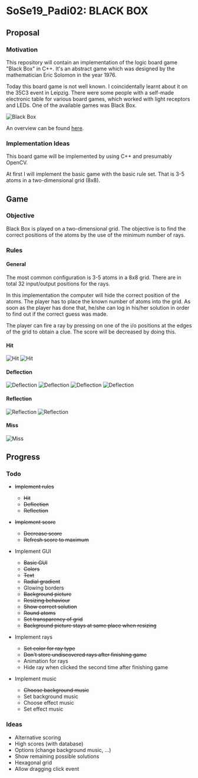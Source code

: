 # SoSe19_Padi02: BLACK BOX

## Proposal

### Motivation
This repository will contain an implementation of the logic board game "Black Box" in C++.
It's an abstract game which was designed by the mathematician Eric Solomon in the year 1976.

Today this board game is not well known.
I coincidentally learnt about it on the 35C3 event in Leipzig.
There were some people with a self-made electronic table for various board games, which worked with light receptors and LEDs.
One of the available games was Black Box.

![Black Box](resources/img/blackbox.jpg "Black Box")

An overview can be found [here](https://en.wikipedia.org/wiki/Black_Box_\(game\)).

### Implementation Ideas
This board game will be implemented by using C++ and presumably OpenCV.

At first I will implement the basic game with the basic rule set.
That is 3-5 atoms in a two-dimensional grid (8x8).


## Game

### Objective
Black Box is played on a two-dimensional grid.
The objective is to find the correct positions of the atoms by the use of the minimum number of rays.

### Rules

#### General
The most common configuration is 3-5 atoms in a 8x8 grid.
There are in total 32 input/output positions for the rays.

In this implementation the computer will hide the correct position of the atoms.
The player has to place the known number of atoms into the grid.
As soon as the player has done that, he/she can log in his/her solution in order to find out if the correct guess was made.

The player can fire a ray by pressing on one of the i/o positions at the edges of the grid to obtain a clue.
The score will be decreased by doing this.

#### Hit
![Hit](resources/img/hit-01.png "Hit")
![Hit](resources/img/hit-02.png "Hit")

#### Deflection
![Deflection](resources/img/deflection-01.png "Deflection")
![Deflection](resources/img/deflection-02.png "Deflection")
![Deflection](resources/img/deflection-03.png "Deflection")
![Deflection](resources/img/deflection-04.png "Deflection")

#### Reflection
![Reflection](resources/img/reflection-01.png "Reflection")
![Reflection](resources/img/reflection-02.png "Reflection")

#### Miss
![Miss](resources/img/miss.png "Miss")


## Progress

### Todo
- ~~Implement rules~~
    - ~~Hit~~
    - ~~Deflection~~
    - ~~Reflection~~
    
- ~~Implement score~~
    - ~~Decrease score~~
    - ~~Refresh score to maximum~~

- Implement GUI
    - ~~Basic GUI~~
    - ~~Colors~~
    - ~~Text~~
    - ~~Radial gradient~~
    - Glowing borders
    - ~~Background picture~~
    - ~~Resizing behaviour~~
    - ~~Show correct solution~~
    - ~~Round atoms~~
    - ~~Set transparency of grid~~
    - ~~Background picture stays at same place when resizing~~
    
- Implement rays
    - ~~Set color for ray type~~
    - ~~Don't store undiscovered rays after finishing game~~
    - Animation for rays
    - Hide ray when clicked the second time after finishing game
    
- Implement music
    - ~~Choose background music~~
    - Set background music
    - Choose effect music
    - Set effect music

### Ideas
- Alternative scoring
- High scores (with database)
- Options (change background music, ...)
- Show remaining possible solutions
- Hexagonal grid
- Allow dragging click event

